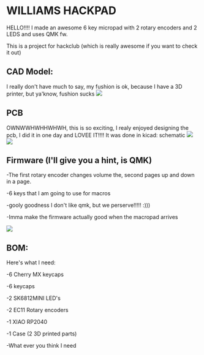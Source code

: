 <h1>WILLIAMS HACKPAD</h1>
<p1>HELLO!!!! I made an awesome 6 key micropad with 2 rotary encoders and 2 LEDS and uses QMK fw.

This is a project for hackclub (which is really awesome if you want to check it out)</p1>
<h2>CAD Model:</h2>
<p1> I really don't have much to say, my fushion is ok, because I have a 3D printer, but ya'know, fushion sucks </p1>
<img src="https://yt3.ggpht.com/6-VRuSasB1pfzJvVmzNhKTFhWPJr_rgPfWLnh3jEkj6TjyO0RXxhI0WPY6y8xaNECLwRMZTRaTix=s1600-c-fcrop64=1,2cc10000d33effff-nd-v1">

<h2>PCB</h2>
<p1> OWNWWHWHHWHWH, this is so exciting, I realy enjoyed designing the pcb, I did it in one day and LOVEE IT!!!! It was done in kicad:
  schematic </p1>
<img src="https://yt3.ggpht.com/eqc3y8V0tRHNrANAZr02oUb1ksKfn8bO4OY46tu5V0WE_OTXFx1OQ4pIhHn0jN2OfQcbzt2gl5PX=s1600-c-fcrop64=1,2cc10000d33effff-nd-v1">
<img src="https://yt3.ggpht.com/-HVmkObIJJ49GNNAl7E9l29NGhIUtoiOtZfBWenqECFixZHoHtVlIiP-yR3FfNohseb071tOux75WQ=s1600-c-fcrop64=1,2cc10000d33effff-nd-v1">
<h2> Firmware (I'll give you a hint, is QMK)</h2>
<p1>
  -The first rotary encoder changes volume the, second pages up and down in a page.
  
  -6 keys that I am going to use for macros
  
  -gooly goodness I don't like qmk, but we perserve!!!!! :)))
  
  -Imma make the firmware actually good when the macropad arrives
  
<img src="https://yt3.ggpht.com/yknhpgLqxxmp8Dxq2fMxTDps766ZCukeLEOROiSA6fuKehcVt_ZeikQTO_cOGv_hehfstuxfen_b=s1600-c-fcrop64=1,2cc10000d33effff-nd-v1">
</p1>
<h2> BOM: </h2>
<p1>Here's what I need:

-6 Cherry MX keycaps

-6 keycaps

-2 SK6812MINI LED's

-2 EC11 Rotary encoders

-1 XIAO RP2040

-1 Case (2 3D printed parts)

-What ever you think I need </p1>
